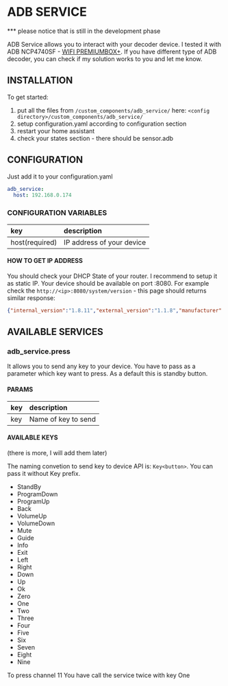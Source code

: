 # ADB SERVICE
*** please notice that is still in the development phase

ADB Service allows you to interact with your decoder device. I tested it with ADB NCP4740SF - [WIFI PREMIUMBOX+](https://ncplus.pl/oferta/dekodery/wifi-premiumbox). If you have different type of ADB decoder, you can check if my solution works to you and let me know.

## INSTALLATION
To get started:

1. put all the files from `/custom_components/adb_service/` here: `<config directory>/custom_components/adb_service/`
2. setup configuration.yaml according to configuration section
3. restart your home assistant
4. check your states section - there should be sensor.adb

## CONFIGURATION

Just add it to your configuration.yaml

```yaml
adb_service:
  host: 192.168.0.174
```

### CONFIGURATION VARIABLES

key | description  
:--- | :---  
host(required) | IP address of your device

#### HOW TO GET IP ADDRESS
You should check your DHCP State of your router. I recommend to setup it as static IP.
Your device should be available on port :8080.
For example check the `http://<ip>:8080/system/version` - this page should returns similar response:

```json
{"internal_version":"1.8.11","external_version":"1.1.8","manufacturer":"Advanced Digital Broadcast","model":"NCP4740SF","friendly_name":"Główny Dekoder","release":"2015.09.01"}
```

## AVAILABLE SERVICES
### adb_service.press

It allows you to send any key to your device. You have to pass as a parameter which key want to press. As a default this is standby button.

#### PARAMS

key | description  
:--- | :---  
key | Name of key to send

#### AVAILABLE KEYS
(there is more, I will add them later)

The naming convetion to send key to device API is: `Key<button>`. You can pass it without Key prefix.

- StandBy
- ProgramDown
- ProgramUp
- Back
- VolumeUp
- VolumeDown
- Mute
- Guide
- Info
- Exit
- Left
- Right
- Down
- Up
- Ok
- Zero
- One
- Two
- Three
- Four
- Five
- Six
- Seven
- Eight
- Nine

To press channel 11 You have call the service twice with key One